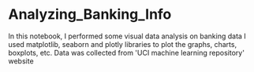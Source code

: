 # Analyzing_Banking_Info

In this notebook, I performed some visual data analysis on banking data
I used matplotlib, seaborn and plotly libraries to plot the graphs, charts, boxplots, etc.
Data was collected from 'UCI machine learning repository' website
